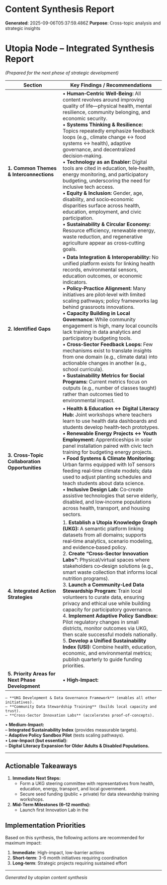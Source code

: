 # Content Synthesis Report

**Generated**: 2025-09-06T05:37:59.486Z
**Purpose**: Cross-topic analysis and strategic insights

# Utopia Node – Integrated Synthesis Report  
*(Prepared for the next phase of strategic development)*  

| Section | Key Findings / Recommendations |
|---------|--------------------------------|
| **1. Common Themes & Interconnections** |  • **Human‑Centric Well‑Being:** All content revolves around improving quality of life—physical health, mental resilience, community belonging, and economic security. <br>• **Systems Thinking & Resilience:** Topics repeatedly emphasize feedback loops (e.g., climate change ↔ food systems ↔ health), adaptive governance, and decentralized decision‑making. <br>• **Technology as an Enabler:** Digital tools are cited in education, tele‑health, energy monitoring, and participatory budgeting, underscoring the need for inclusive tech access. <br>• **Equity & Inclusion:** Gender, age, disability, and socio‑economic disparities surface across health, education, employment, and civic participation. <br>• **Sustainability & Circular Economy:** Resource efficiency, renewable energy, waste reduction, and regenerative agriculture appear as cross‑cutting goals. |
| **2. Identified Gaps** |  • **Data Integration & Interoperability:** No unified platform exists for linking health records, environmental sensors, education outcomes, or economic indicators. <br>• **Policy‑Practice Alignment:** Many initiatives are pilot‑level with limited scaling pathways; policy frameworks lag behind grassroots innovations. <br>• **Capacity Building in Local Governance:** While community engagement is high, many local councils lack training in data analytics and participatory budgeting tools. <br>• **Cross‑Sector Feedback Loops:** Few mechanisms exist to translate insights from one domain (e.g., climate data) into actionable changes in another (e.g., school curricula). <br>• **Sustainability Metrics for Social Programs:** Current metrics focus on outputs (e.g., number of classes taught) rather than outcomes tied to environmental impact. |
| **3. Cross‑Topic Collaboration Opportunities** |  • **Health & Education ↔ Digital Literacy Hub:** Joint workshops where teachers learn to use health data dashboards and students develop health‑tech prototypes. <br>• **Renewable Energy Projects ↔ Youth Employment:** Apprenticeships in solar panel installation paired with civic tech training for budgeting energy projects. <br>• **Food Systems & Climate Monitoring:** Urban farms equipped with IoT sensors feeding real‑time climate models; data used to adjust planting schedules and teach students about data science. <br>• **Inclusive Design Lab:** Co‑create assistive technologies that serve elderly, disabled, and low‑income populations across health, transport, and housing sectors. |
| **4. Integrated Action Strategies** | 1. **Establish a Utopia Knowledge Graph (UKG):** A semantic platform linking datasets from all domains; supports real‑time analytics, scenario modeling, and evidence‑based policy. <br>2. **Create “Cross‑Sector Innovation Labs”:** Physical/virtual spaces where stakeholders co‑design solutions (e.g., smart waste collection that informs local nutrition programs). <br>3. **Launch a Community‑Led Data Stewardship Program:** Train local volunteers to curate data, ensuring privacy and ethical use while building capacity for participatory governance. <br>4. **Implement Adaptive Policy Sandbox:** Pilot regulatory changes in small districts, monitor outcomes via UKG, then scale successful models nationally. <br>5. **Develop a Unified Sustainability Index (USI):** Combine health, education, economic, and environmental metrics; publish quarterly to guide funding priorities. |
| **5. Priority Areas for Next Phase Development** |  • **High‑Impact:**  
    – **UKG Development & Data Governance Framework** (enables all other initiatives).  
    – **Community Data Stewardship Training** (builds local capacity and trust).  
    – **Cross‑Sector Innovation Labs** (accelerates proof‑of‑concepts).  
  • **Medium‑Impact:**  
    – **Integrated Sustainability Index** (provides measurable targets).  
    – **Adaptive Policy Sandbox Pilot** (tests scaling pathways).  
  • **Low‑Impact (but essential):**  
    – **Digital Literacy Expansion for Older Adults & Disabled Populations.**  

---

## Actionable Takeaways

1. **Immediate Next Steps:**  
   - Form a UKG steering committee with representatives from health, education, energy, transport, and local government.  
   - Secure seed funding (public + private) for data stewardship training workshops.  
2. **Mid‑Term Milestones (6–12 months):**  
   - Launch first Innovation Lab in the

## Implementation Priorities
Based on this synthesis, the following actions are recommended for maximum impact:

1. **Immediate**: High-impact, low-barrier actions
2. **Short-term**: 3-6 month initiatives requiring coordination
3. **Long-term**: Strategic projects requiring sustained effort

---
*Generated by utopian content synthesis*
